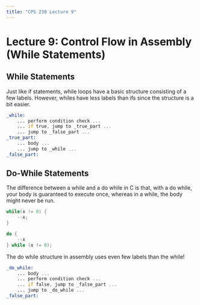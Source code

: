 ```yaml
---
title: "CPS 230 Lecture 9"
---
```


# Lecture 9: Control Flow in Assembly (While Statements)

## While Statements

Just like if statements, while loops have a basic structure consisting of a few labels.  However, whiles have less labels than ifs since the structure is a bit easier.

``` asm
_while:
	... perform condition check ...
	... if true, jump to _true_part ...
	... jump to _false_part ...
_true_part:
	... body ...
	... jump to _while ...
_false_part:
```

## Do-While Statements

The difference between a while and a do while in C is that, with a do while, your body is guaranteed to execute once, whereas in a while, the body might never be run.

``` c
while(x != 0) {
	--x;
}

do {
	--x
} while (x != 0);
```

The do while structure in assembly uses even few labels than the while!

``` asm
_do_while:
	... body ...
	... perform condition check ...
	... if false, jump to _false_part ...
	... jump to _do_while ...
_false_part:
```